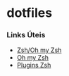 # dotfiles

### Links Úteis
- [Zsh/Oh my Zsh](https://github.com/ohmyzsh/ohmyzsh/wiki/Installing-ZSH)
- [Oh my Zsh](https://github.com/ohmyzsh/ohmyzsh)
- [Plugins Zsh](https://github.com/ohmyzsh/ohmyzsh/wiki/Plugins)